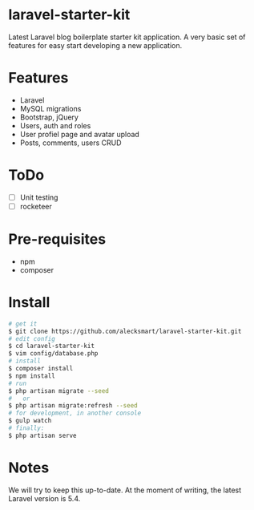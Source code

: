 # laravel-starter-kit

Latest Laravel blog boilerplate starter kit application. A very basic set of features for easy start developing a new application.

# Features

* Laravel
* MySQL migrations
* Bootstrap, jQuery
* Users, auth and roles
* User profiel page and avatar upload
* Posts, comments, users CRUD

# ToDo

- [ ] Unit testing
- [ ] rocketeer

# Pre-requisites

 * npm
 * composer

# Install

```bash
# get it
$ git clone https://github.com/alecksmart/laravel-starter-kit.git
# edit config
$ cd laravel-starter-kit
$ vim config/database.php
# install
$ composer install
$ npm install
# run
$ php artisan migrate --seed
#   or
$ php artisan migrate:refresh --seed
# for development, in another console
$ gulp watch
# finally:
$ php artisan serve
```

# Notes

We will try to keep this up-to-date. At the moment of writing, the latest Laravel version is 5.4.